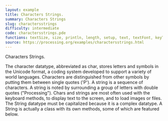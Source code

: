 ```yaml
---
layout: example
title: Characters Strings.
summary: Characters Strings
slug: charactersstrings
difficulty: intermediate
code: charactersstrings.pde
functions: textSize, size, println, length, setup, text, textFont, keyTyped, draw, createFont, background
source: https://processing.org/examples/charactersstrings.html
---
```


Characters Strings. 

 The character datatype, abbreviated as char, stores letters and symbols in the Unicode format, a coding system developed to support a variety of world languages. Characters are distinguished from other symbols by putting them between single quotes ('P').  A string is a sequence of characters. A string is noted by surrounding a group of letters with double quotes ("Processing"). Chars and strings are most often used with the keyboard methods, to display text to the screen, and to load images or files.  The String datatype must be capitalized because it is a complex datatype. A String is actually a class with its own methods, some of which are featured below.
